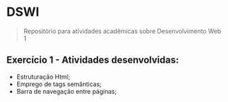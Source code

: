 # DSWI
>Repositório para atividades acadêmicas sobre Desenvolvimento Web 1

## Exercício 1 - Atividades desenvolvidas:

* Estruturação Html;
* Emprego de tags semânticas;
* Barra de navegação entre páginas;



